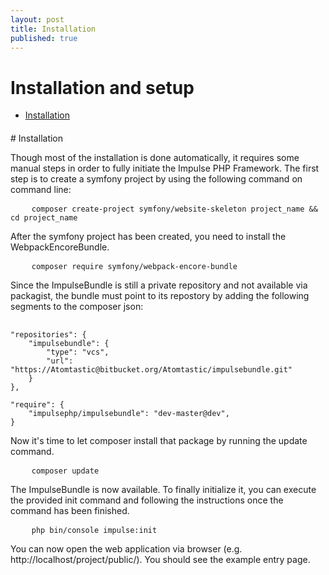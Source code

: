 ```yaml
---
layout: post
title: Installation
published: true
---
```

<h1 class="doc-title">Installation and setup</h1>

- [Installation](#Installation)

<h4><a id="installation"></a></h4>
# Installation

Though most of the installation is done automatically, it requires some manual steps in order to fully initiate the Impulse PHP Framework. The first step is to create a symfony project by using the following command on command line:

<pre class="language-shell code-white imp-code">
    <code class="language-shell">composer create-project symfony/website-skeleton project_name && cd project_name</code>
</pre>

After the symfony project has been created, you need to install the WebpackEncoreBundle.

<pre class="language-shell code-white imp-code language-shell">
    <code class="language-shell">composer require symfony/webpack-encore-bundle</code>
</pre>

Since the ImpulseBundle is still a private repository and not available via packagist, the bundle must point to its repostory by adding the following segments to the composer json:

<pre class="language-json code-white imp-code language-shell">
    <code class="language-json">    
"repositories": {
    "impulsebundle": {
        "type": "vcs",
        "url": "https://Atomtastic@bitbucket.org/Atomtastic/impulsebundle.git"
    }
},

"require": {
    "impulsephp/impulsebundle": "dev-master@dev",
}</code>
</pre>

Now it's time to let composer install that package by running the update command.

<pre class="code-white imp-code language-shell">
    <code class="language-bash">composer update</code>
</pre>

The ImpulseBundle is now available. To finally initialize it, you can execute the provided init command and 
following the instructions once the command has been finished.

<pre class="language-shell code-white imp-code language-shell">
    <code class="language-shell">php bin/console impulse:init</code>
</pre>

You can now open the web application via browser (e.g. http://localhost/project/public/). You should see the example entry page.
